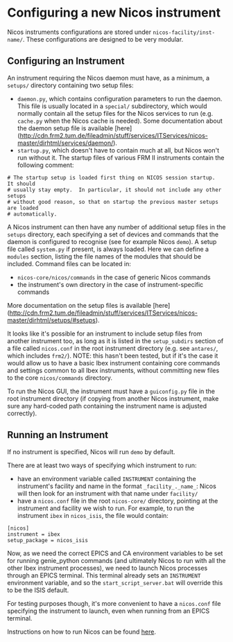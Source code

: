# Configuring a new Nicos instrument

Nicos instruments configurations are stored under ```nicos-facility/inst-name/```. These configurations are designed to be very modular.

## Configuring an Instrument

An instrument requiring the Nicos daemon must have, as a minimum, a ```setups/``` directory containing two setup files:
* ```daemon.py```, which contains configuration parameters to run the daemon. This file is usually located in a ```special/``` subdirectory, which would normally contain all the setup files for the Nicos services to run (e.g. ```cache.py``` when the Nicos cache is needed). Some documentation about the daemon setup file is available [here] (http://cdn.frm2.tum.de/fileadmin/stuff/services/ITServices/nicos-master/dirhtml/services/daemon/).
* ```startup.py```, which doesn't have to contain much at all, but Nicos won't run without it. The startup files of various FRM II instruments contain the following comment:
```
# The startup setup is loaded first thing on NICOS session startup.  It should
# usually stay empty.  In particular, it should not include any other setups
# without good reason, so that on startup the previous master setups are loaded
# automatically.
```

A Nicos instrument can then have any number of additional setup files in the ```setups``` directory, each specifying a set of devices and commands that the daemon is configured to recognise (see for example Nicos ```demo```). A setup file called ```system.py``` if present, is always loaded. Here we can define a ```modules``` section, listing the file names of the modules that should be included. Command files can be located in:
* ```nicos-core/nicos/commands``` in the case of generic Nicos commands
* the instrument's own directory in the case of instrument-specific commands

More documentation on the setup files is available [here] (http://cdn.frm2.tum.de/fileadmin/stuff/services/ITServices/nicos-master/dirhtml/setups/#setups).


It looks like it's possible for an instrument to include setup files from another instrument too, as long as it is listed in the ```setup_subdirs``` section of a file called ```nicos.conf``` in the root instrument directory (e.g. see ```antares/```, which includes ```frm2/```). NOTE: this hasn't been tested, but if it's the case it would allow us to have a basic Ibex instrument containing core commands and settings common to all Ibex instruments, without committing new files to the core ```nicos/commands``` directory.

To run the Nicos GUI, the instrument must have a ```guiconfig.py``` file in the root instrument directory (if copying from another Nicos instrument, make sure any hard-coded path containing the instrument name is adjusted correctly).

## Running an Instrument

If no instrument is specified, Nicos will run ```demo``` by default.

There are at least two ways of specifying which instrument to run:
* have an environment variable called ```INSTRUMENT``` containing the instrument's facility and name in the format ```_facility_._name_```: Nicos will then look for an instrument with that name under ```facility/```
* have a ```nicos.conf``` file in the root ```nicos-core/``` directory, pointing at the instrument and facility we wish to run. For example, to run the instrument ```ibex``` in ```nicos_isis```, the file would contain:
```
[nicos]
instrument = ibex
setup_package = nicos_isis
```

Now, as we need the correct EPICS and CA environment variables to be set for running genie_python commands (and ultimately Nicos to run with all the other Ibex instrument processes), we need to launch Nicos processes through an EPICS terminal. This terminal already sets an ```INSTRUMENT``` environment variable, and so the ```start_script_server.bat``` will override this to be the ISIS default.

For testing purposes though, it's more convenient to have a ```nicos.conf``` file specifying the instrument to launch, even when running from an EPICS terminal.

Instructions on how to run Nicos can be found [here](Running-Nicos-(Script-Server)).
